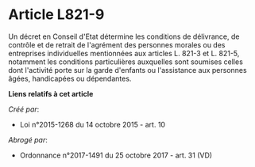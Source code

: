 # Article L821-9

Un décret en Conseil d'Etat détermine les conditions de délivrance, de contrôle et de retrait de l'agrément des personnes
morales ou des entreprises individuelles mentionnées aux articles L. 821-3 et L. 821-5, notamment les conditions
particulières auxquelles sont soumises celles dont l'activité porte sur la garde d'enfants ou l'assistance aux personnes
âgées, handicapées ou dépendantes.

**Liens relatifs à cet article**

_Créé par_:

  - Loi n°2015-1268 du 14 octobre 2015 - art. 10

_Abrogé par_:

  - Ordonnance n°2017-1491 du 25 octobre 2017 - art. 31 (VD)
